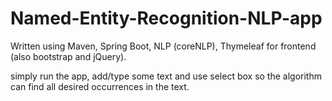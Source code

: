 # Named-Entity-Recognition-NLP-app

Written using Maven, Spring Boot, NLP (coreNLP), Thymeleaf for frontend (also bootstrap and jQuery).

simply run the app, add/type some text and use select box so the algorithm can find all desired occurrences in the text. 
